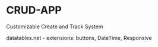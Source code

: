 # CRUD-APP
Customizable Create and Track System



datatables.net
    - extensions: buttons, DateTime, Responsive